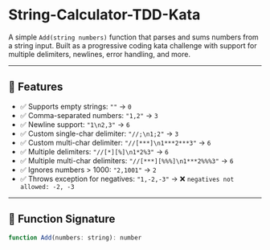 # String-Calculator-TDD-Kata

A simple `Add(string numbers)` function that parses and sums numbers from a string input. Built as a progressive coding kata challenge with support for multiple delimiters, newlines, error handling, and more.

---

## 🚀 Features

- ✅ Supports empty strings: `""` → `0`
- ✅ Comma-separated numbers: `"1,2"` → `3`
- ✅ Newline support: `"1\n2,3"` → `6`
- ✅ Custom single-char delimiter: `"//;\n1;2"` → `3`
- ✅ Custom multi-char delimiter: `"//[***]\n1***2***3"` → `6`
- ✅ Multiple delimiters: `"//[*][%]\n1*2%3"` → `6`
- ✅ Multiple multi-char delimiters: `"//[***][%%%]\n1***2%%%3"` → `6`
- ✅ Ignores numbers > 1000: `"2,1001"` → `2`
- ✅ Throws exception for negatives: `"1,-2,-3"` → ❌ `negatives not allowed: -2, -3`

---

## 🧠 Function Signature

```js
function Add(numbers: string): number
